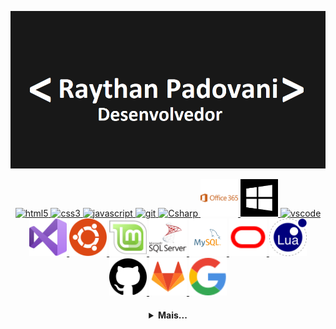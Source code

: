 [![banner](./assets/banner.png)](https://github.com/Raythan)

  <p align="center">
   <a href="https://developer.mozilla.org/pt-BR/docs/Web/HTML">
      <img src="https://cdn.jsdelivr.net/gh/devicons/devicon/icons/html5/html5-plain.svg" alt="html5" width="60" height="60"/>
   </a>
   <a href="https://developer.mozilla.org/pt-BR/docs/Web/CSS">
      <img src="https://cdn.jsdelivr.net/gh/devicons/devicon/icons/css3/css3-plain.svg" alt="css3" width="60" height="60"/>
   </a>
   <a href="https://developer.mozilla.org/en-US/docs/Web/JavaScript">
      <img src="https://cdn.jsdelivr.net/gh/devicons/devicon/icons/javascript/javascript-original.svg" alt="javascript" width="60" height="60"/>
   </a>
   <a href="https://git-scm.com/">
      <img src="https://cdn.jsdelivr.net/gh/devicons/devicon/icons/git/git-original.svg" alt="git" width="60" height="60"/>
   </a>
   <a href="https://docs.microsoft.com/dotnet/csharp">
      <img src="https://cdn.jsdelivr.net/gh/devicons/devicon/icons/csharp/csharp-original.svg" alt="Csharp" height="60" width="60"/>
   </a>
   <a href="https://www.office.com/">
      <img src="./assets/office-365.svg" alt="Office 365" height="60" width="60"/>
   </a>
   <a href="https://www.microsoft.com/windows">
      <img src="./assets/windows.svg" alt="Windows" height="60" width="60"/>
   </a>
   <a href="https://code.visualstudio.com/">
      <img src="https://cdn.jsdelivr.net/gh/devicons/devicon/icons/vscode/vscode-original.svg" alt="vscode" width="60" height="60"/>
   </a>
   <a href="https://visualstudio.microsoft.com">
      <img src="./assets/visual-studio.svg" alt="Visual Studio" height="60" width="60"/>
   </a>
   <a href="https://ubuntu.com">
      <img src="./assets/ubuntu.svg" alt="Canonical Ubuntu" height="60" width="60"/>
   </a>
   <a href="https://linuxmint.com/about.php">
      <img src="./assets/linux-mint.svg" alt="Linux Mint" height="60" width="60"/>
   </a>
   <a href="https://www.microsoft.com/sql-server/sql-server-downloads">
      <img src="./assets/sql-server.svg" alt="SQL Server" height="60" width="60"/>
   </a>
   <a href="https://www.mysql.com/">
      <img src="./assets/mysql-server.svg" alt="MySQL" height="60" width="60"/>
   </a>
   <a href="https://oracle.com/">
      <img src="./assets/oracle.svg" alt="Oracle" height="60" width="60"/>
   </a>
   <a href="https://www.lua.org">
      <img src="./assets/lua.svg" alt="Lua" height="60" width="60"/>
   </a>
   <a href="https://github.com/">
      <img src="./assets/github.svg" alt="GitHub" height="60" width="60"/>
   </a>
   <a href="https://about.gitlab.com/">
      <img src="./assets/gitlab.svg" alt="GitLab" height="60" width="60"/>
   </a>
   <a href="https://google.com/">
      <img src="./assets/google.svg" alt="GitLab" height="60" width="60"/>
   </a>
</p>

<h4 align="center">
<details>
<summary>Mais...</summary>
<h1 align="center"><img src="https://media.giphy.com/media/hvRJCLFzcasrR4ia7z/giphy.gif" width="25px">Oi meu nome é Raythan Padovani</h1></img>

<p align="center">
  <a href="https://github.com/Raythan">
    <img
      align="center"
      height="150em"
      src="https://github-readme-stats.vercel.app/api?username=Raythan&show_icons=true&include_all_commits=true&count_private=true&theme=tokyonight"
    />
  </a>
  <a href="https://github.com/Raythan">
    <img
      align="center"
      height="150em"
      src="https://github-readme-stats.vercel.app/api/top-langs/?username=Raythan&show_icons=true&include_all_commits=true&count_private=true&layout=compact&theme=tokyonight"
    />
  </a>
</p>


<p align="center">
  <a href="https://github.com/Raythan">
    <img
      align="center"
      src="https://github-profile-trophy.vercel.app/?username=Raythan&theme=onedark&no-frame=true&row=1&&margin-w=20&no-bg=true"
    />
  </a>
</a>
</p>

<h3 align="center">Sobre mim:</h3>

<p align="center">
  <a target="_blank" href="https://www.linkedin.com/in/raythan-padovani-8723a3a8/">
    <img
         align="center"
         src="https://img.shields.io/badge/LinkedIn-1C1C1C?style=for-the-badge&logo=linkedin&logoColor=00FFFF"
  </a>
</p>
</details>
